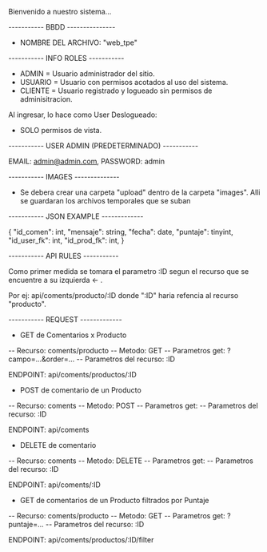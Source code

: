 Bienvenido a nuestro sistema...

----------- BBDD ---------------

- NOMBRE DEL ARCHIVO: "web_tpe"

----------- INFO ROLES -----------

- ADMIN = Usuario administrador del sitio.
- USUARIO = Usuario con permisos acotados al uso del sistema.
- CLIENTE = Usuario registrado y logueado sin permisos de adminisitracion.

Al ingresar, lo hace como User Deslogueado:

- SOLO permisos de vista.

----------- USER ADMIN (PREDETERMINADO) -----------

EMAIL: admin@admin.com,
PASSWORD: admin

----------- IMAGES --------------

- Se debera crear una carpeta "upload" dentro de la carpeta "images".
  Alli se guardaran los archivos temporales que se suban

----------- JSON EXAMPLE -------------

{
"id_comen": int,
"mensaje": string,
"fecha": date,
"puntaje": tinyint,
"id_user_fk": int,
"id_prod_fk": int,
}

----------- API RULES -----------

Como primer medida se tomara el parametro :ID segun el recurso que se encuentre a su izquierda <- .

Por ej: api/coments/producto/:ID donde ":ID" haria refencia al recurso "producto".

----------- REQUEST -------------

- GET de Comentarios x Producto

-- Recurso: coments/producto
-- Metodo: GET
-- Parametros get: ?campo=...&order=...
-- Parametros del recurso: :ID

ENDPOINT: api/coments/productos/:ID

- POST de comentario de un Producto

-- Recurso: coments
-- Metodo: POST
-- Parametros get:
-- Parametros del recurso: :ID

ENDPOINT: api/coments

- DELETE de comentario

-- Recurso: coments
-- Metodo: DELETE
-- Parametros get:
-- Parametros del recurso: :ID

ENDPOINT: api/coments/:ID

- GET de comentarios de un Producto filtrados por Puntaje

-- Recurso: coments/producto
-- Metodo: GET
-- Parametros get: ?puntaje=...
-- Parametros del recurso: :ID

ENDPOINT: api/coments/productos/:ID/filter
